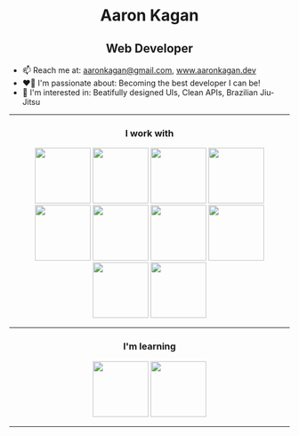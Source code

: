 
<h1 align="center">Aaron Kagan</h1>
<h2 align="center">Web Developer</h2>

- 📫 Reach me at: aaronkagan@gmail.com, www.aaronkagan.dev
- ❤️‍🔥 I'm passionate about: Becoming the best developer I can be!
- 🌱 I'm interested in: Beatifully designed UIs, Clean APIs, Brazilian Jiu-Jitsu
<!-- - 📖 I’m currently reading "Algorithm Design" by Jon Kleinberg and Eva Tardos -->

---
<h3 align="center"> I work with </h3>
<div align="center">
<img width="100px" src="https://cdn.jsdelivr.net/gh/devicons/devicon/icons/react/react-original-wordmark.svg" /> 
<img width="100px" src="https://cdn.jsdelivr.net/gh/devicons/devicon/icons/css3/css3-plain-wordmark.svg" />  
<img width="100px" src="https://cdn.jsdelivr.net/gh/devicons/devicon/icons/html5/html5-plain-wordmark.svg" />
<img width="100px" src="https://cdn.jsdelivr.net/gh/devicons/devicon/icons/javascript/javascript-original.svg" />
<br/>
<img width="100px" src="https://cdn.jsdelivr.net/gh/devicons/devicon/icons/mongodb/mongodb-original-wordmark.svg" /> 
<img width="100px" src="https://cdn.jsdelivr.net/gh/devicons/devicon/icons/nodejs/nodejs-original.svg" /> 
<img width="100px" src="https://cdn.jsdelivr.net/gh/devicons/devicon/icons/express/express-original.svg" />
<img width="100px" src="https://cdn.jsdelivr.net/gh/devicons/devicon/icons/azure/azure-original.svg" />
<img width="100px" src="https://cdn.jsdelivr.net/gh/devicons/devicon/icons/git/git-original-wordmark.svg" />
<img width="100px" src="https://cdn.jsdelivr.net/gh/devicons/devicon/icons/postgresql/postgresql-original-wordmark.svg" /> 
</div>
</div>

---

<h3 align="center"> I'm learning </h3>
<div align="center">


<!-- <img width="100px" src="https://cdn.jsdelivr.net/gh/devicons/devicon/icons/angularjs/angularjs-plain.svg" /> -->      
<img width="100px" src="https://cdn.jsdelivr.net/gh/devicons/devicon/icons/typescript/typescript-original.svg" />
<img width="100px" src="https://cdn.jsdelivr.net/gh/devicons/devicon/icons/nextjs/nextjs-original-wordmark.svg" />
          
<!-- <img width="100px" src="https://cdn.jsdelivr.net/gh/devicons/devicon/icons/php/php-plain.svg" /> -->

<!-- <img width="100px" src="https://cdn.jsdelivr.net/gh/devicons/devicon/icons/tailwindcss/tailwindcss-original-wordmark.svg" /> -->       
<!-- <img width="100px" src="https://cdn.jsdelivr.net/gh/devicons/devicon/icons/firebase/firebase-plain-wordmark.svg" /> -->


---
<!--
[![Anurag's GitHub stats](https://github-readme-stats.vercel.app/api?username=aaronkagan)](https://github.com/anuraghazra/github-readme-stats)
-->

<!--
**aaronkagan/aaronkagan** is a ✨ _special_ ✨ repository because its `README.md` (this file) appears on your GitHub profile.

Here are some ideas to get you started:

- 🔭 I’m currently working on ...
- 🌱 I’m currently learning ...
- 👯 I’m looking to collaborate on ...
- 🤔 I’m looking for help with ...
- 💬 Ask me about ...
- 📫 How to reach me: ...
- 😄 Pronouns: ...
- ⚡ Fun fact: ...
-->
